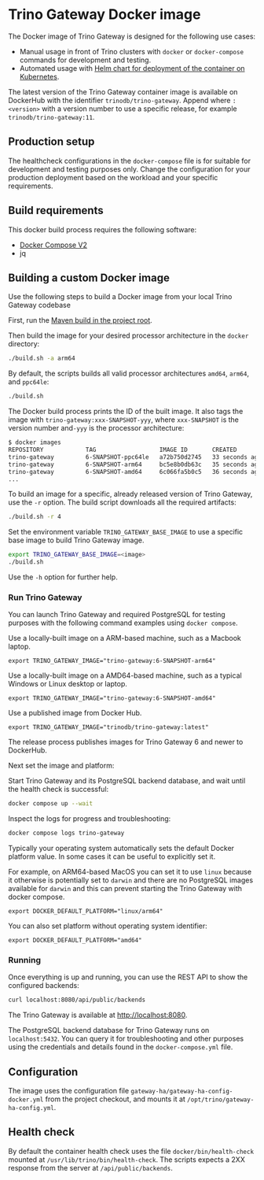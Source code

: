 # Trino Gateway Docker image

The Docker image of Trino Gateway is designed for the following use cases:

* Manual usage in front of Trino clusters with `docker` or `docker-compose` 
  commands for development and testing.
* Automated usage with [Helm chart for deployment of the container on
  Kubernetes](installation.md#helm).

The latest version of the Trino Gateway container image is available on 
DockerHub with the identifier `trinodb/trino-gateway`. Append  where 
`:<version>` with a version number to use a specific release, for example 
`trinodb/trino-gateway:11`.

## Production setup

The healthcheck configurations in the `docker-compose` file is for suitable 
for development and testing purposes only. Change the configuration for 
your production deployment based on the workload and your specific requirements.

## Build requirements

This docker build process requires the following software:

* [Docker Compose V2](https://docs.docker.com/compose/)
* jq

## Building a custom Docker image

Use the following steps to build a Docker image from your local Trino Gateway
codebase

First, run the [Maven build in the project root](development.md).

Then build the image for your desired processor architecture in the `docker` directory:

```bash
./build.sh -a arm64
```

By default, the scripts builds all valid processor architectures `amd64`,
`arm64`, and `ppc64le`:

```bash
./build.sh
```

The Docker build process prints the ID of the built image. It also tags the
image with `trino-gateway:xxx-SNAPSHOT-yyy`, where `xxx-SNAPSHOT` is the version
number and`-yyy` is the processor architecture:

```bash
$ docker images
REPOSITORY            TAG                  IMAGE ID       CREATED          SIZE
trino-gateway         6-SNAPSHOT-ppc64le   a72b750d2745   33 seconds ago   547MB
trino-gateway         6-SNAPSHOT-arm64     bc5e8b0db63c   35 seconds ago   523MB
trino-gateway         6-SNAPSHOT-amd64     6c066fa5b0c5   36 seconds ago   518MB
...
```

To build an image for a specific, already released version of Trino Gateway, use
the `-r` option. The build script downloads all the required artifacts:

```bash
./build.sh -r 4
```

Set the environment variable `TRINO_GATEWAY_BASE_IMAGE` to use a specific base
image to build Trino Gateway image.

```bash
export TRINO_GATEWAY_BASE_IMAGE=<image>
./build.sh
```

Use the `-h` option for further help.

### Run Trino Gateway

You can launch Trino Gateway and required PostgreSQL for testing purposes with
the following command examples using `docker compose`.

Use a locally-built image on a ARM-based machine, such as a Macbook laptop.

```shell
export TRINO_GATEWAY_IMAGE="trino-gateway:6-SNAPSHOT-arm64"
```

Use a locally-built image on a AMD64-based machine, such as a typical Windows
or Linux desktop or laptop.

```shell
export TRINO_GATEWAY_IMAGE="trino-gateway:6-SNAPSHOT-amd64"
```

Use a published image from Docker Hub.

```shell
export TRINO_GATEWAY_IMAGE="trinodb/trino-gateway:latest"
```

The release process publishes images for Trino Gateway 6 and newer to DockerHub.

Next set the image and platform:

Start Trino Gateway and its PostgreSQL backend database, and wait until the 
health check is successful:

```bash
docker compose up --wait
```

Inspect the logs for progress and troubleshooting:

```bash
docker compose logs trino-gateway
```

Typically your operating system automatically sets the default Docker platform
value. In some cases it can be useful to explicitly set it.

For example, on ARM64-based MacOS you can set it to use `linux` because it 
otherwise is potentially set to `darwin` and there are no PostgreSQL images 
available for `darwin` and this can prevent starting the Trino Gateway with
docker compose.

```shell
export DOCKER_DEFAULT_PLATFORM="linux/arm64"
```

You can also set platform without operating system identifier:

```shell 
export DOCKER_DEFAULT_PLATFORM="amd64"
```

### Running

Once everything is up and running, you can use the REST API to show the
configured backends:

```bash
curl localhost:8080/api/public/backends
```

The Trino Gateway is available at [http://localhost:8080](http://localhost:8080).

The PostgreSQL backend database for Trino Gateway runs on `localhost:5432`. You
can query it for troubleshooting and other purposes using the credentials and
details found in the `docker-compose.yml` file.

## Configuration

The image uses the configuration file `gateway-ha/gateway-ha-config-docker.yml`
from the project checkout, and mounts it at `/opt/trino/gateway-ha-config.yml`.

## Health check

By default the container health check uses the file `docker/bin/health-check`
mounted at `/usr/lib/trino/bin/health-check`. The scripts expects a 2XX response
from the server at `/api/public/backends`.
